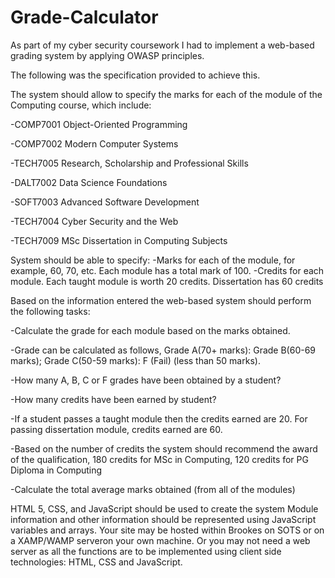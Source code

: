 # Grade-Calculator
As part of my cyber security coursework I had to implement a web-based grading system by applying OWASP principles.

The following was the specification provided to achieve this.

The system should allow to specify the marks for each of the module of the Computing course, which include:

-COMP7001 Object-Oriented Programming

-COMP7002 Modern Computer Systems

-TECH7005 Research, Scholarship and Professional Skills

-DALT7002 Data Science Foundations 

-SOFT7003 Advanced Software Development

-TECH7004 Cyber Security and the Web

-TECH7009 MSc Dissertation in Computing Subjects


System should be able to specify:
-Marks for each of the module, for example, 60, 70, etc. Each module has a total mark of 100.
-Credits for each module. Each taught module is worth 20 credits. Dissertation has 60 credits

Based on the information entered the web-based system should perform the following tasks:

-Calculate the grade for each module based on the marks obtained. 

-Grade can be calculated as follows, Grade A(70+ marks): Grade B(60-69 marks); Grade C(50-59 marks): F (Fail) (less than 50 marks). 

-How many A, B, C or F grades have been obtained by a student?

-How many credits have been earned by student? 

-If a student passes a taught module then the credits earned are 20. For passing dissertation module, credits earned are 60.

-Based on the number of credits the system should recommend the award of the qualification, 180 credits for MSc in Computing, 120 credits for PG Diploma in Computing

-Calculate the total average marks obtained (from all of the modules)

HTML 5, CSS, and JavaScript should be used to create the system
Module information and other information should be represented using JavaScript variables and arrays.
Your site may be hosted within Brookes on SOTS or on a XAMP/WAMP serveron your own machine. Or you may not need a web server as all the functions are to be implemented using client side technologies: HTML, CSS and JavaScript.
